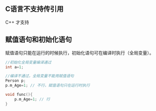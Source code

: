## C语言不支持传引用
C++ 才支持

## 赋值语句和初始化语句
赋值语句只能在运行的时候执行，初始化语句可在编译时执行（全局变量）。
```c
//初始化全局变量编译通过
int a=1;

//编译不通过，全局变量不能用赋值语句
Person p;
p.m_Age=1; // 不行，赋值语句只在运行时执行

void func(){
	p.m_Age=1; // 行
}
```
